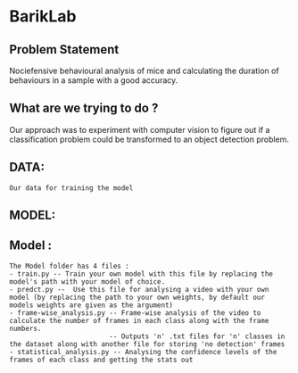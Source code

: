 # BarikLab

## Problem Statement
Nociefensive behavioural analysis of mice and calculating the duration of behaviours in a sample with a good accuracy.

## What are we trying to do ?
Our approach was to experiment with computer vision to figure out if a classification problem could be transformed to an object detection problem. 

## DATA:
    Our data for training the model 

## MODEL:

## Model : 
    The Model folder has 4 files :
    - train.py -- Train your own model with this file by replacing the model's path with your model of choice.
    - predct.py --  Use this file for analysing a video with your own model (by replacing the path to your own weights, by default our models weights are given as the argument)
    - frame-wise_analysis.py -- Frame-wise analysis of the video to calculate the number of frames in each class along with the frame numbers.
                             -- Outputs 'n' .txt files for 'n' classes in the dataset along with another file for storing 'no detection' frames
    - statistical_analysis.py -- Analysing the confidence levels of the frames of each class and getting the stats out


